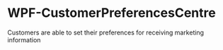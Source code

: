 # WPF-CustomerPreferencesCentre
Customers are able to set their preferences for receiving marketing information
